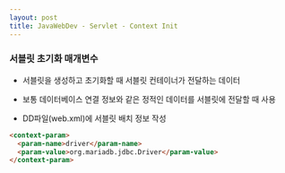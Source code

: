 ```yaml
---
layout: post
title: JavaWebDev - Servlet - Context Init
---
```


### 서블릿 초기화 매개변수

  - 서블릿을 생성하고 초기화할 때 서블릿 컨테이너가 전달하는 데이터

  - 보통 데이터베이스 연결 정보와 같은 정적인 데이터를 서블릿에 전달할 때 사용

  - DD파일(web.xml)에 서블릿 배치 정보 작성
  ```html
  <context-param>
    <param-name>driver</param-name>
    <param-value>org.mariadb.jdbc.Driver</param-value>
  </context-param>
  ```
